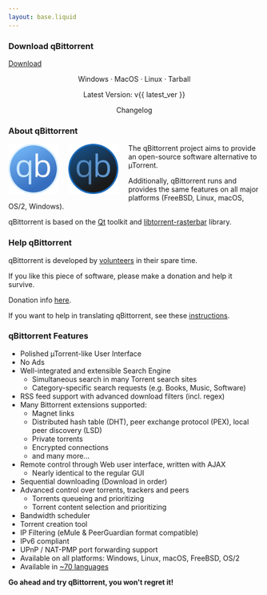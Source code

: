 ```yaml
---
layout: base.liquid
---
```

<!-- ## qBittorrent: An Advanced BitTorrent Client -->
### Download qBittorrent
<!-- Download button -->
<a href="download" class="dwnbtn">Download</a>
<p style="text-align: center;">Windows · MacOS · Linux · Tarball</p>
<p style="text-align: center;">Latest Version: v{{ latest_ver }}</p>
<a href="news"><p 
style="display: inline-block;
position: relative;
left: 50%;
transform: translateX(-50%);
text-align: center;
margin: 0;"
>Changelog</p></a>

### About qBittorrent
<img src="img/qb_logo.svg" alt="download link" img style="float: left; margin-right: 20px;margin-bottom: 5px; height: 100px;" class="icon2">
<img src="img/qb_logo_dark.svg" alt="download link" img style="float: left; margin-right: 20px;margin-bottom: 5px; height: 100px;" class="icon2dark">
The qBittorrent project aims to provide an open-source software alternative to µTorrent.

Additionally, qBittorrent runs and provides the same features on all major platforms (FreeBSD, Linux, macOS, OS/2, Windows).

qBittorrent is based on the <a href="https://www.qt.io/" target="_blank">Qt</a> toolkit and <a href="https://www.libtorrent.org/" target="_blank">libtorrent-rasterbar</a> library.


### Help qBittorrent
qBittorrent is developed by [volunteers](team) in their spare time.

If you like this piece of software, please make a donation and help it survive.

Donation info [here](donate).

If you want to help in translating qBittorrent, see these <a href="https://wiki.qbittorrent.org/How-to-translate-qBittorrent" target="_blank">instructions</a>.


### qBittorrent Features
* Polished µTorrent-like User Interface
* No Ads
* Well-integrated and extensible Search Engine
  * Simultaneous search in many Torrent search sites
  * Category-specific search requests (e.g. Books, Music, Software)
* RSS feed support with advanced download filters (incl. regex)
* Many Bittorrent extensions supported:
  * Magnet links
  * Distributed hash table (DHT), peer exchange protocol (PEX), local peer discovery (LSD)
  * Private torrents
  * Encrypted connections
  * and many more...
* Remote control through Web user interface, written with AJAX
  * Nearly identical to the regular GUI
* Sequential downloading (Download in order)
* Advanced control over torrents, trackers and peers
  * Torrents queueing and prioritizing
  * Torrent content selection and prioritizing
* Bandwidth scheduler
* Torrent creation tool
* IP Filtering (eMule & PeerGuardian format compatible)
* IPv6 compliant
* UPnP / NAT-PMP port forwarding support
* Available on all platforms: Windows, Linux, macOS, FreeBSD, OS/2
* Available in <a href="https://www.transifex.com/sledgehammer999/qbittorrent/" target="_blank">~70 languages</a>

**Go ahead and try qBittorrent, you won't regret it!**
